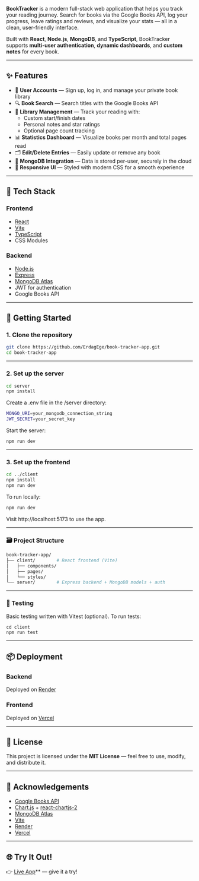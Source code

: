 
**BookTracker** is a modern full-stack web application that helps you track your reading journey. Search for books via the Google Books API, log your progress, leave ratings and reviews, and visualize your stats — all in a clean, user-friendly interface.

Built with **React**, **Node.js**, **MongoDB**, and **TypeScript**, BookTracker supports **multi-user authentication**, **dynamic dashboards**, and **custom notes** for every book.

---

## ✨ Features

- 🔐 **User Accounts** — Sign up, log in, and manage your private book library
- 🔍 **Book Search** — Search titles with the Google Books API
- 📖 **Library Management** — Track your reading with:
  - Custom start/finish dates
  - Personal notes and star ratings
  - Optional page count tracking
- 📊 **Statistics Dashboard** — Visualize books per month and total pages read
- 🗂️ **Edit/Delete Entries** — Easily update or remove any book
- 💾 **MongoDB Integration** — Data is stored per-user, securely in the cloud
- 🎨 **Responsive UI** — Styled with modern CSS for a smooth experience

---

## 🧰 Tech Stack

### Frontend
- [React](https://react.dev/)
- [Vite](https://vitejs.dev/)
- [TypeScript](https://www.typescriptlang.org/)
- CSS Modules

### Backend
- [Node.js](https://nodejs.org/)
- [Express](https://expressjs.com/)
- [MongoDB Atlas](https://www.mongodb.com/cloud/atlas)
- JWT for authentication
- Google Books API

---

## 🚀 Getting Started

### 1. Clone the repository

```bash
git clone https://github.com/ErdagEge/book-tracker-app.git
cd book-tracker-app
```

---

### 2. Set up the server

```bash
cd server
npm install
```

Create a .env file in the /server directory:

```bash
MONGO_URI=your_mongodb_connection_string
JWT_SECRET=your_secret_key
```

Start the server:

```bash
npm run dev
```

---

### 3. Set up the frontend

```bash
cd ../client
npm install
npm run dev
```

To run locally:

```bash
npm run dev
```

Visit http://localhost:5173 to use the app.

---

### 🗃️ Project Structure

```bash
book-tracker-app/
├── client/        # React frontend (Vite)
│   ├── components/
│   ├── pages/
│   └── styles/
└── server/        # Express backend + MongoDB models + auth
```

---

### 🧪 Testing

Basic testing written with Vitest (optional). To run tests:
```
cd client
npm run test
```

---

## 📦 Deployment

### Backend  
Deployed on [Render](https://render.com)

### Frontend  
Deployed on [Vercel](https://vercel.com)

---

## 📄 License

This project is licensed under the **MIT License** — feel free to use, modify, and distribute it.

---

## 🙌 Acknowledgements

- [Google Books API](https://developers.google.com/books)
- [Chart.js](https://www.chartjs.org/) + [react-chartjs-2](https://react-chartjs-2.js.org/)
- [MongoDB Atlas](https://www.mongodb.com/cloud/atlas)
- [Vite](https://vitejs.dev/)
- [Render](https://render.com)
- [Vercel](https://vercel.com)

---

## 🌐 Try It Out!

👉 [Live App](https://your-deployment.vercel.app)** — give it a try!



